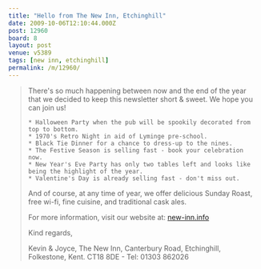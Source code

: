 ```yaml
---
title: "Hello from The New Inn, Etchinghill"
date: 2009-10-06T12:10:44.000Z
post: 12960
board: 8
layout: post
venue: v5389
tags: [new inn, etchinghill]
permalink: /m/12960/
---
```

<blockquote>There's so much happening between now and the end of the year that we decided to keep this newsletter short & sweet. We hope you can join us!

    * Halloween Party when the pub will be spookily decorated from top to bottom.
    * 1970's Retro Night in aid of Lyminge pre-school.
    * Black Tie Dinner for a chance to dress-up to the nines.
    * The Festive Season is selling fast - book your celebration now.
    * New Year's Eve Party has only two tables left and looks like being the highlight of the year.
    * Valentine's Day is already selling fast - don't miss out.

And of course, at any time of year, we offer delicious Sunday Roast, free wi-fi, fine cuisine, and traditional cask ales.

For more information, visit our website at: <a href="http://www.new-inn.info">new-inn.info</a>

Kind regards,

Kevin & Joyce, The New Inn, Canterbury Road, Etchinghill, Folkestone, Kent. CT18 8DE - Tel: 01303 862026</blockquote>
